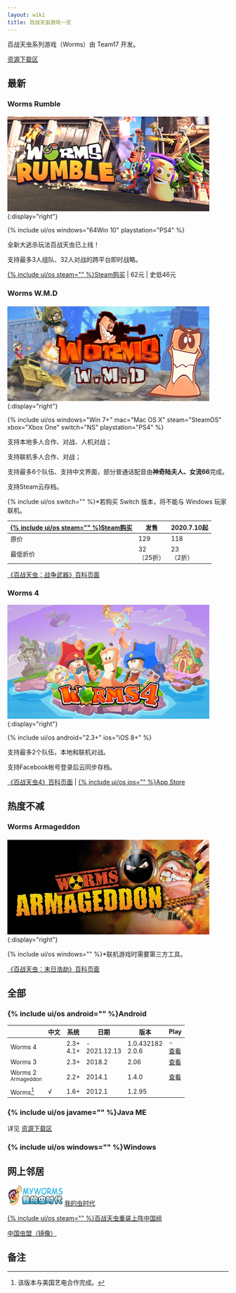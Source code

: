 ```yaml
---
layout: wiki
title: 百战天虫游戏一览
---
```


百战天虫系列游戏（Worms）由 Team17 开发。

[资源下载区](res/)

## 最新

### Worms Rumble<sub src="大混战（2020）"></sub>

![](rumble/header.jpg){:display="right"}

{% include ui/os windows="64Win 10" playstation="PS4" %}

全新大逃杀玩法百战天虫已上线！

支持最多3人组队、32人对战的跨平台即时战略。

[{% include ui/os steam="" %}Steam购买](https://store.steampowered.com/app/1186040) \| 62元 \| 史低46元

### Worms W.M.D<sub src="战争武器（2016）"></sub>

![](wmd/header.jpg){:display="right"}

{% include ui/os windows="Win 7+" mac="Mac OS X" steam="SteamOS" xbox="Xbox One" switch="NS" playstation="PS4" %}

支持本地多人合作、对战、人机对战；

支持联机多人合作、对战；

支持最多6个队伍、支持中文界面，部分普通话配音由**神奇陆夫人、女流66**完成。

支持Steam云存档。

{% include ui/os switch="" %}\*若购买 Switch 版本，将不能与 Windows 玩家联机。

| [{% include ui/os steam="" %}Steam购买](https://store.steampowered.com/app/327030) | 发售             | 2020.7.10起     |
| ------------------------------------------------------------ | ---------------- | --------------- |
| 原价                                                         | 129              | 118             |
| 最低折价                                                     | 32<br />（25折） | 23<br />（2折） |

[《百战天虫：战争武器》百科页面](wmd/)

### Worms 4

![](4/header.png){:display="right"}

{% include ui/os android="2.3+" ios="iOS 8+" %}

支持最多2个队伍，本地和联机对战。

支持Facebook帐号登录后云同步存档。

[《百战天虫4》百科页面](4/) \| [{% include ui/os ios="" %}App Store](https://apps.apple.com/cn/app/worms-4/id981535263)

## 热度不减

### Worms Armageddon<sub src="末日浩劫（1999）"></sub>

![](armageddon/header.jpg){:display="right"}

{% include ui/os windows="" %}\*联机游戏时需要第三方工具。

[《百战天虫：末日浩劫》百科页面](armageddon/)

## 全部

### {% include ui/os android="" %}Android

|                                  | 中文 | 系统           | 日期              | 版本                  | Play                                                         |
| -------------------------------- | ---- | -------------- | ----------------- | --------------------- | ------------------------------------------------------------ |
| Worms 4                          |      | 2.3+<br />4.1+ | -<br />2021.12.13 | 1.0.432182<br />2.0.6 | -<br />[查看](https://play.google.com/store/apps/details?id=com.worms4.app) |
| Worms 3                          |      | 2.3+           | 2018.2            | 2.06                  | [查看](https://play.google.com/store/apps/details?id=com.worms3.app) |
| Worms 2<br><sup>Armageddon</sup> |      | 2.2+           | 2014.1            | 1.4.0                 | [查看](https://play.google.com/store/apps/details?id=com.worms2armageddon.app) |
| Worms[^wnaea]                    | √    | 1.6+           | 2012.1            | 1.2.95                |                                                              |

[^wnaea]: 该版本与美国艺电合作完成。

### {% include ui/os javame="" %}Java ME

详见 [资源下载区](res/)

[^datedisplay]: 显示的日期为游戏文件最新版的日期，而不是第一版本的发布日期。
[^w08touch]: 屏幕大小限制：180x320，否则显示位置与触摸位置可能会出现偏移。

### {% include ui/os windows="" %}Windows

## 网上邻居

[![我的虫时代](logo_myworms.png)我的虫时代](https://myworms.cn)

[{% include ui/os steam="" %}百战天虫重装上阵中国组](https://steamcommunity.com/groups/worms_reloaded_cn)

[中国虫盟（镜像）](https://web.archive.org/web/20051126053446/http://bbs.cnworms.com/)

## 备注

